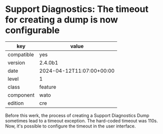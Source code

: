 [//]: # (werk v2)
# Support Diagnostics: The timeout for creating a dump is now configurable

key        | value
---------- | ---
compatible | yes
version    | 2.4.0b1
date       | 2024-04-12T11:07:00+00:00
level      | 1
class      | feature
component  | wato
edition    | cre

Before this werk, the process of creating a Support Diagnostics Dump sometimes lead to a timeout exception. The hard-coded timeout was 110s.
Now, it's possible to configure the timeout in the user interface.